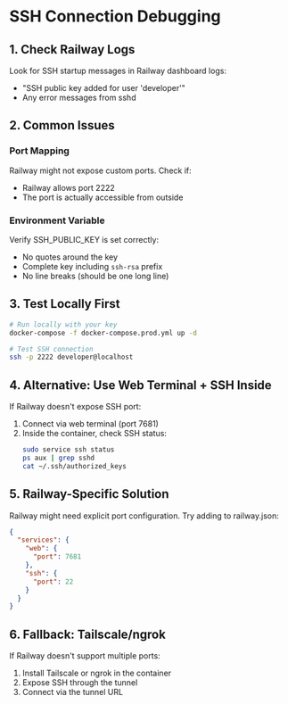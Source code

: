# SSH Connection Debugging

## 1. Check Railway Logs
Look for SSH startup messages in Railway dashboard logs:
- "SSH public key added for user 'developer'"
- Any error messages from sshd

## 2. Common Issues

### Port Mapping
Railway might not expose custom ports. Check if:
- Railway allows port 2222
- The port is actually accessible from outside

### Environment Variable
Verify SSH_PUBLIC_KEY is set correctly:
- No quotes around the key
- Complete key including `ssh-rsa` prefix
- No line breaks (should be one long line)

## 3. Test Locally First

```bash
# Run locally with your key
docker-compose -f docker-compose.prod.yml up -d

# Test SSH connection
ssh -p 2222 developer@localhost
```

## 4. Alternative: Use Web Terminal + SSH Inside

If Railway doesn't expose SSH port:
1. Connect via web terminal (port 7681)
2. Inside the container, check SSH status:
   ```bash
   sudo service ssh status
   ps aux | grep sshd
   cat ~/.ssh/authorized_keys
   ```

## 5. Railway-Specific Solution

Railway might need explicit port configuration. Try adding to railway.json:
```json
{
  "services": {
    "web": {
      "port": 7681
    },
    "ssh": {
      "port": 22
    }
  }
}
```

## 6. Fallback: Tailscale/ngrok

If Railway doesn't support multiple ports:
1. Install Tailscale or ngrok in the container
2. Expose SSH through the tunnel
3. Connect via the tunnel URL